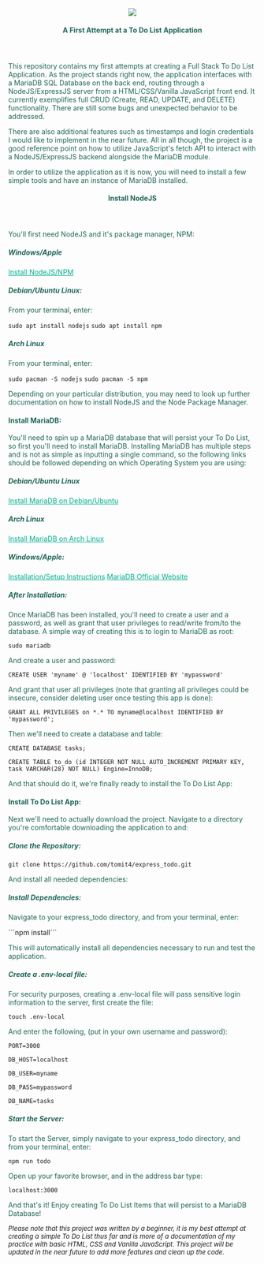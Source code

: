 <center><image src="./do_list.jpg"></center>
<header>
<h4 style=color:#206557ff>A First Attempt at a To Do List Application<h4>
</header>
<body>
<p style=color:#206557ff>This repository contains my first attempts at creating a Full Stack To Do List Application.  As the project stands right now, the application interfaces with a MariaDB SQL Database on the back end, routing through a NodeJS/ExpressJS server from a HTML/CSS/Vanilla JavaScript front end.  It currently exemplifies full CRUD (Create, READ, UPDATE, and DELETE) functionality.  There are still some bugs and unexpected behavior to be addressed.</p>
<p style=color:#206557ff>There are also additional features such as timestamps and login credentials I would like to implement in the near future.  All in all though, the project is a good reference point on how to utilize JavaScript's fetch API to interact with a NodeJS/ExpressJS backend alongside the MariaDB module.</p>

<p style=color:#206557ff>In order to utilize the application as it is now, you will need to install a few simple tools and have an instance of MariaDB installed.</p>

<header>
<h4 style=color:#206557ff>Install NodeJS<h4>
</header>

<p style=color:#206557ff>You'll first need NodeJS and it's package manager, NPM:</p>

<h5 style=color:#206557ff>Windows/Apple</h5>

<a style=color:#00ae8cff href="https://nodejs.org/en/download/">Install NodeJS/NPM</a>

<h5 style=color:#206557ff>Debian/Ubuntu Linux:</h5>

<p style=color:#206557ff>From your terminal, enter:</p>

```sudo apt install nodejs```
```sudo apt install npm```

<h5 style=color:#206557ff>Arch Linux</h5>

<p style=color:#206557ff>From your terminal, enter:</p>

```sudo pacman -S nodejs```
```sudo pacman -S npm```

<p style=color:#206557ff>Depending on your particular distribution, you may need to look up further documentation on how to install NodeJS and the Node Package Manager.</p>

<h4 style=color:#206557ff>Install MariaDB:</h4>

<p style=color:#206557ff>You'll need to spin up a MariaDB database that will persist your To Do List, so first you'll need to install MariaDB.
Installing MariaDB has multiple steps and is not as simple as inputting a single command, so the following links should be followed depending on which Operating System you are using:</p>

<h5 style=color:#206557ff>Debian/Ubuntu Linux</h5>

<a style=color:#00ae8cff href="https://www.digitalocean.com/community/tutorials/how-to-install-mariadb-on-ubuntu-20-04">Install MariaDB on Debian/Ubuntu</a>

<h5 style=color:#206557ff>Arch Linux</h5>

<a style=color:#00ae8cff href="https://wiki.archlinux.org/title/MariaDB">Install MariaDB on Arch Linux</a>

<h5 style=color:#206557ff>Windows/Apple:</h5>

<a style=color:#00ae8cff href="https://mid.as/kb/00197/install-configure-mariadb-on-windows">Installation/Setup Instructions</a>
<a style=color:#00ae8cff href="https://downloads.mariadb.org/">MariaDB Official Website</a>

<h5 style=color:#206557ff>After Installation:</h5>

<p style=color:#206557ff>Once MariaDB has been installed, you'll need to create a user and a password, as well as grant that user privileges to read/write from/to the database.  A simple way of creating this is to login to MariaDB as root:</p>

```sudo mariadb```

<p style=color:#206557ff>And create a user and password:</p>

```CREATE USER 'myname' @ 'localhost' IDENTIFIED BY 'mypassword'```

<p style=color:#206557ff>And grant that user all privileges (note that granting all privileges could be insecure, consider deleting user once testing this app is done):</p>

```GRANT ALL PRIVILEGES on *.* TO myname@localhost IDENTIFIED BY 'mypassword';```

<p style=color:#206557ff>Then we'll need to create a database and table:</p>

```CREATE DATABASE tasks;```

```CREATE TABLE to_do (id INTEGER NOT NULL AUTO_INCREMENT PRIMARY KEY, task VARCHAR(28) NOT NULL) Engine=InnoDB;```

<p style=color:#206557ff>And that should do it, we're finally ready to install the To Do List App:</p>

<h4 style=color:#206557ff>Install To Do List App:</h4>


<p style=color:#206557ff>Next we'll need to actually download the project.  Navigate to a directory you're comfortable downloading the application to and:</p>

<h5 style=color:#206557ff>Clone the Repository:</h5>


```git clone https://github.com/tomit4/express_todo.git```

<p style=color:#206557ff>And install all needed dependencies:</p>

<h5 style=color:#206557ff>Install Dependencies:</h5>


<p style=color:#206557ff>Navigate to your express_todo directory, and from your terminal, enter:</p>
```npm install```

<p style=color:#206557ff>This will automatically install all dependencies necessary to run and test the application.</p>

<h5 style=color:#206557ff>Create a .env-local file:</h5>

<p style=color:#206557ff>For security purposes, creating a .env-local file will pass sensitive login information to the server, first create the file:</p>

```touch .env-local```

<p style=color:#206557ff>And enter the following, (put in your own username and password):</p>

```PORT=3000```

```DB_HOST=localhost```

```DB_USER=myname```

```DB_PASS=mypassword```

```DB_NAME=tasks```

<h5 style=color:#206557ff>Start the Server:</h5>


<p style=color:#206557ff>To start the Server, simply navigate to your express_todo directory, and from your terminal, enter:</p>

```npm run todo```

<p style=color:#206557ff>Open up your favorite browser, and in the address bar type:</p>

```localhost:3000```

<p style=color:#206557ff>And that's it!  Enjoy creating To Do List Items that will persist to a MariaDB Database!</p>

<font size="2">

*Please note that this project was written by a beginner, it is my best attempt at creating a simple To Do List thus far and is more of a documentation of my practice with basic HTML, CSS and Vanilla JavaScript.  This project will be updated in the near future to add more features and clean up the code.*